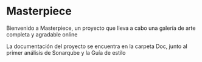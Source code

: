 # Masterpiece

Bienvenido a Masterpiece, un proyecto que lleva a cabo una galería de arte completa y agradable online

La documentación del proyecto se encuentra en la carpeta Doc, junto al primer análisis de Sonarqube y la Guía de estilo
